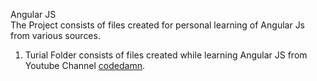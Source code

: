 Angular JS<br>
The Project consists of files created for personal learning of Angular Js from various sources. 
1. Turial Folder consists of files created while learning Angular JS from Youtube Channel <a href='https://www.youtube.com/channel/UCJUmE61LxhbhudzUugHL2wQ'>codedamn</a>.

